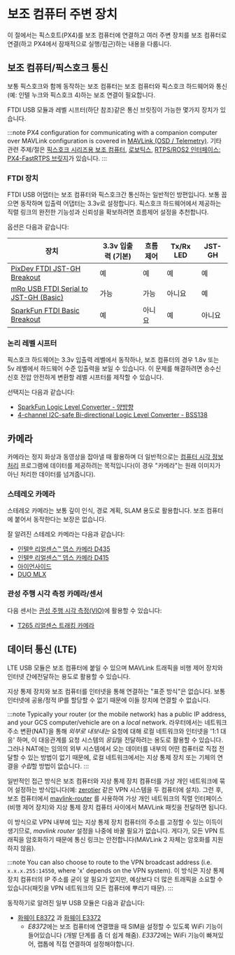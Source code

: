 # 보조 컴퓨터 주변 장치

이 절에서는 픽스호트(PX4)를 보조 컴퓨터에 연결하고 여러 주변 장치를 보조 컴퓨터로 연결(하고 PX4에서 잠재적으로 실행/접근)하는 내용을 다룹니다.

## 보조 컴퓨터/픽스호크 통신

보통 픽스호크와 함께 동작하는 보조 컴퓨터는 보조 컴퓨터와 픽스호크 하드웨어와 통신(예: 인텔 누크와 픽스호크 4)하는 보조 연결이 필요합니다.

FTDI USB 모듈과 레벨 시프터(하단 참조)같은 통신 브릿징이 가능한 몇가지 장치가 있습니다.

:::note
PX4 configuration for communicating with a companion computer over MAVLink configuration is covered in [MAVLink \(OSD / Telemetry\)](../peripherals/mavlink_peripherals.md#example). 기타 관련 주제/절은 [픽스호크 시리즈용 보조 컴퓨터](../companion_computer/pixhawk_companion.md), [로보틱스](../robotics/README.md), [RTPS/ROS2 인터페이스: PX4-FastRTPS 브릿지](../middleware/micrortps.md)가 있습니다.
:::

### FTDI 장치

FTDI USB 어댑터는 보조 컴퓨터와 픽스호크간 통신하는 일반적인 방편입니다. 보통 꼽으면 동작하며 입출력 어댑터는 3.3v로 설정합니다. 픽스호크 하드웨어에서 제공하는 직렬 링크의 완전한 기능성과 신뢰성을 확보하려면 흐름제어 설정을 추천합니다.

옵션은 다음과 같습니다:

| 장치                                                                                                                      | 3.3v 입출력 (기본) | 흐름 제어 | Tx/Rx LED | JST-GH |
| ----------------------------------------------------------------------------------------------------------------------- | ------------- | ----- | --------- | ------ |
| [PixDev FTDI JST-GH Breakout](https://pixdev.myshopify.com/products/ftdi-breakout-jst-gh)                               | 예             | 예     | 예         | 예      |
| [mRo USB FTDI Serial to JST-GH (Basic)](https://store.mrobotics.io/USB-FTDI-Serial-to-JST-GH-p/mro-ftdi-jstgh01-mr.htm) | 가능            | 가능    | 아니요       | 예      |
| [SparkFun FTDI Basic Breakout](https://www.sparkfun.com/products/9873)                                                  | 예             | 아니요   | 예         | 아니요    |

### 논리 레벨 시프터

픽스호크 하드웨어는 3.3v 입출력 레벨에서 동작하나, 보조 컴퓨터의 경우 1.8v 또는 5v 레벨에서 하드웨어 수준 입출력을 보일 수 있습니다. 이 문제를 해결하려면 송수신 신호 전압 안전하게 변환할 레벨 시프터를 제작할 수 있습니다.

선택지는 다음과 같습니다:

- [SparkFun Logic Level Converter - 양방향](https://www.sparkfun.com/products/12009)
- [4-channel I2C-safe Bi-directional Logic Level Converter - BSS138](https://www.adafruit.com/product/757)

## 카메라

카메라는 정지 화상과 동영상을 잡아낼 때 활용하며 더 일반적으로는 [컴퓨터 시각 정보 처리](../computer_vision/README.md) 프로그램에 데이터를 제공하려는 목적입니다(이 경우 "카메라"는 원래 이미지가 아닌 처리한 데이터를 넘겨줍니다).

### 스테레오 카메라

스테레오 카메라는 보통 깊이 인식, 경로 계획, SLAM 용도로 활용합니다. 보조 컴퓨터에 붙어서 동작한다는 보장은 없습니다.

잘 알려진 스테레오 카메라는 다음과 같습니다:

- [인텔® 리얼센스™ 뎁스 카메라 D435](https://click.intel.com/intelr-realsensetm-depth-camera-d435.html)
- [인텔® 리얼센스™ 뎁스 카메라 D415](https://click.intel.com/intelr-realsensetm-depth-camera-d415.html)
- [아이언사이드](https://www.perceptin.io/products)
- [DUO MLX](https://duo3d.com/product/duo-minilx-lv1) <!-- note, timeout on link 18Nov2019 -->

### 관성 주행 시각 측정 카메라/센서

다음 센서는 [관성 주행 시각 측정(VIO)](../computer_vision/visual_inertial_odometry.md)에 활용할 수 있습니다:

- [T265 리얼센스 트래킹 카메라](../peripherals/camera_t265_vio.md)

<span id="data_telephony"></span>

## 데이터 통신 (LTE)

LTE USB 모듈은 보조 컴퓨터에 붙일 수 있으며 MAVLink 트래픽을 비행 제어 장치와 인터넷 간에전달하는 용도로 활용할 수 있습니다.

지상 통제 장치와 보조 컴퓨터를 인터넷을 통해 연결하는 "표준 방식"은 없습니다. 보통 인터넷에 공용/정적 IP를 할당할 수 없기 때문에 이들 장치에 연결할 수 없습니다.

:::note
Typically your router (or the mobile network) has a public IP address, and your GCS computer/vehicle are on a *local* network. 라우터에서는 네트워크 주소 변환(NAT)을 통해 *외부로 내보내는* 요청에 대해 로컬 네트워크와 인터넷을 '1:1 대응' 하며, 이 대응관계를 요청 시스템의 *응답*을 전달하려는 용도로 활용할 수 있습니다. 그러나 NAT에는 임의의 외부 시스템에서 오는 데이터를 내부의 어떤 컴퓨터로 직접 전달할 수 있는 방법이 없기 때문에, 로컬 네트워크에서는 지상 통제 장치 또는 기체의 연결을 *수립*할 방법이 없습니다.
:::

일반적인 접근 방식은 보조 컴퓨터와 지상 통제 장치 컴퓨터를 가상 개인 네트워크에 묶어 설정하는 방식입니다(예: [zerotier](https://www.zerotier.com/) 같은 VPN 시스템을 두 컴퓨터에 설치). 그런 후, 보조 컴퓨터에서 [mavlink-router](https://github.com/intel/mavlink-router) 를 사용하여 가상 개인 네트워크의 직렬 인터페이스(비행 제어 장치)와 지상 통제 장치 컴퓨터 사이에서 MAVLink 패킷을 전달하면 됩니다.

이 방식으로 VPN 내부에 있는 지상 통제 장치 컴퓨터의 주소를 고정할 수 있는 이득이 생기므로, *mavlink router* 설정을 나중에 바꿀 필요가 없습니다. 게다가, 모든 VPN 트래픽을 암호화하기 때문에 통신 링크는 안전합니다(MAVLink 2 자체는 암호화를 지원하지 않음).

:::note
You can also choose to route to the VPN broadcast address (i.e. `x.x.x.255:14550`, where 'x' depends on the VPN system). 이 방식은 지상 통제 장치 컴퓨터의 IP 주소를 굳이 알 필요가 없지만, 예상보다 더 많은 트래픽을 소요할 수 있습니다(패킷을 VPN 네트워크의 모든 컴퓨터에 뿌리기 때문).
:::

동작하기로 알려진 일부 USB 모듈은 다음과 같습니다:

- [화웨이 E8372](https://consumer.huawei.com/en/mobile-broadband/e8372/) 과 [화웨이 E3372](https://consumer.huawei.com/en/mobile-broadband/e3372/) 
  - *E8372*에는 보조 컴퓨터에 연결했을 때 SIM을 설정할 수 있도록 WiFi 기능이 들어있습니다 (개발 단계를 좀 더 쉽게 해줌). *E3372*에는 WiFi 기능이 빠져있어, 랩톱에 직접 연결하여 설정해야합니다.